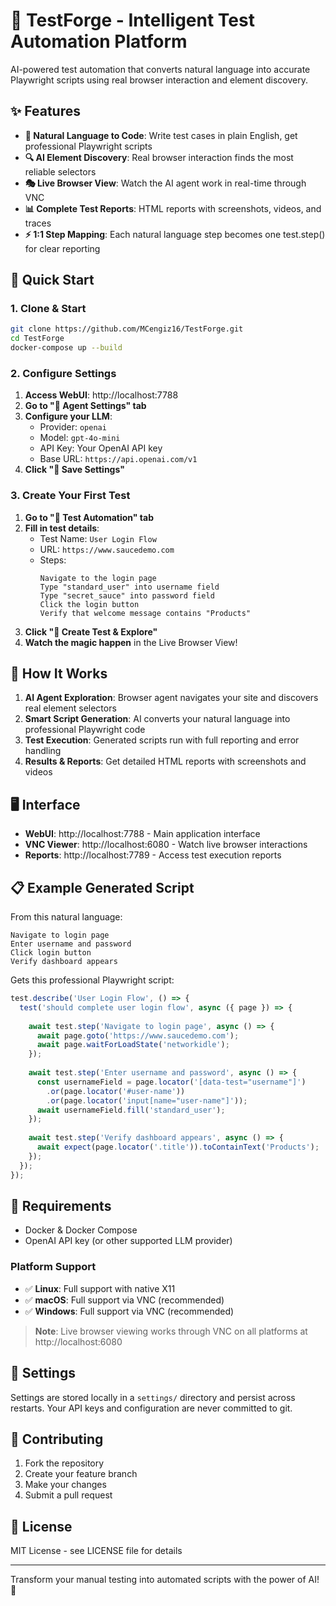 # 🧪 TestForge - Intelligent Test Automation Platform

AI-powered test automation that converts natural language into accurate Playwright scripts using real browser interaction and element discovery.

## ✨ Features

- **🤖 Natural Language to Code**: Write test cases in plain English, get professional Playwright scripts
- **🔍 AI Element Discovery**: Real browser interaction finds the most reliable selectors
- **🎭 Live Browser View**: Watch the AI agent work in real-time through VNC
- **📊 Complete Test Reports**: HTML reports with screenshots, videos, and traces
- **⚡ 1:1 Step Mapping**: Each natural language step becomes one test.step() for clear reporting

## 🚀 Quick Start

### 1. Clone & Start
```bash
git clone https://github.com/MCengiz16/TestForge.git
cd TestForge
docker-compose up --build
```

### 2. Configure Settings
1. **Access WebUI**: http://localhost:7788
2. **Go to "🔧 Agent Settings" tab**
3. **Configure your LLM**:
   - Provider: `openai`
   - Model: `gpt-4o-mini`
   - API Key: Your OpenAI API key
   - Base URL: `https://api.openai.com/v1`
4. **Click "💾 Save Settings"**

### 3. Create Your First Test
1. **Go to "🧪 Test Automation" tab**
2. **Fill in test details**:
   - Test Name: `User Login Flow`
   - URL: `https://www.saucedemo.com`
   - Steps:
     ```
     Navigate to the login page
     Type "standard_user" into username field
     Type "secret_sauce" into password field
     Click the login button
     Verify that welcome message contains "Products"
     ```
3. **Click "🚀 Create Test & Explore"**
4. **Watch the magic happen** in the Live Browser View!

## 🎯 How It Works

1. **AI Agent Exploration**: Browser agent navigates your site and discovers real element selectors
2. **Smart Script Generation**: AI converts your natural language into professional Playwright code
3. **Test Execution**: Generated scripts run with full reporting and error handling
4. **Results & Reports**: Get detailed HTML reports with screenshots and videos

## 🖥️ Interface

- **WebUI**: http://localhost:7788 - Main application interface
- **VNC Viewer**: http://localhost:6080 - Watch live browser interactions
- **Reports**: http://localhost:7789 - Access test execution reports

## 📋 Example Generated Script

From this natural language:
```
Navigate to login page
Enter username and password
Click login button
Verify dashboard appears
```

Gets this professional Playwright script:
```javascript
test.describe('User Login Flow', () => {
  test('should complete user login flow', async ({ page }) => {
    
    await test.step('Navigate to login page', async () => {
      await page.goto('https://www.saucedemo.com');
      await page.waitForLoadState('networkidle');
    });
    
    await test.step('Enter username and password', async () => {
      const usernameField = page.locator('[data-test="username"]')
        .or(page.locator('#user-name'))
        .or(page.locator('input[name="user-name"]'));
      await usernameField.fill('standard_user');
    });
    
    await test.step('Verify dashboard appears', async () => {
      await expect(page.locator('.title')).toContainText('Products');
    });
  });
});
```

## 🔧 Requirements

- Docker & Docker Compose
- OpenAI API key (or other supported LLM provider)

### Platform Support
- ✅ **Linux**: Full support with native X11
- ✅ **macOS**: Full support via VNC (recommended)
- ✅ **Windows**: Full support via VNC (recommended)

> **Note**: Live browser viewing works through VNC on all platforms at http://localhost:6080

## 💾 Settings

Settings are stored locally in a `settings/` directory and persist across restarts. Your API keys and configuration are never committed to git.

## 🤝 Contributing

1. Fork the repository
2. Create your feature branch
3. Make your changes
4. Submit a pull request

## 📄 License

MIT License - see LICENSE file for details

---

Transform your manual testing into automated scripts with the power of AI! 🚀
